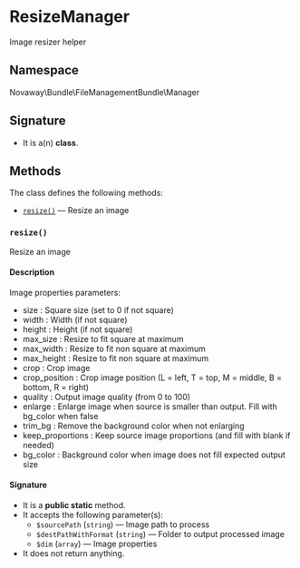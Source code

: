ResizeManager
=============

Image resizer helper

Namespace
---------

Novaway\Bundle\FileManagementBundle\Manager

Signature
---------

- It is a(n) **class**.

Methods
-------

The class defines the following methods:

- [`resize()`](#resize) &mdash; Resize an image

### `resize()` <a name="resize"></a>

Resize an image

#### Description

Image properties parameters:
  - size : Square size (set to 0 if not square)
  - width : Width (if not square)
  - height : Height (if not square)
  - max_size : Resize to fit square at maximum
  - max_width : Resize to fit non square at maximum
  - max_height : Resize to fit non square at maximum
  - crop : Crop image
  - crop_position : Crop image position (L = left, T = top, M = middle, B = bottom, R = right)
  - quality : Output image quality (from 0 to 100)
  - enlarge : Enlarge image when source is smaller than output. Fill with bg_color when false
  - trim_bg : Remove the background color when not enlarging
  - keep_proportions : Keep source image proportions (and fill with blank if needed)
  - bg_color : Background color when image does not fill expected output size

#### Signature

- It is a **public static** method.
- It accepts the following parameter(s):
    - `$sourcePath` (`string`) &mdash; Image path to process
    - `$destPathWithFormat` (`string`) &mdash; Folder to output processed image
    - `$dim` (`array`) &mdash; Image properties
- It does not return anything.
